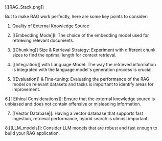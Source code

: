 ![[RAG_Stack.png]]

But to make RAG work perfectly, here are some key points to consider:  
1. Quality of External Knowledge Source  
  
2. [[Embedding Mode]]l: The choice of the embedding model used for retrieving relevant documents.  
  
3. [[Chunking]] Size & Retrieval Strategy: Experiment with different chunk sizes to find the optimal length for context retrieval.  
  
4. [[Integration]] with Language Model: The way the retrieved information is integrated with the language model's generation process is crucial.  
  
5. [[Evaluation]] & Fine-tuning: Evaluating the performance of the RAG model on relevant datasets and tasks is important to identify areas for improvement.  
  
6.[[ Ethical Considerations]]: Ensure that the external knowledge source is unbiased and does not contain offensive or misleading information.  
  
7. [[Vector Database]]: Having a vector database that supports fast ingestion, retrieval performance, hybrid search is utmost important.  
  
8.[[LLM_models]]: Consider LLM models that are robust and fast enough to build your RAG application.